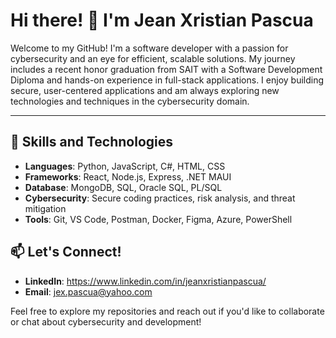 # Hi there! 👋 I'm Jean Xristian Pascua

Welcome to my GitHub! I'm a software developer with a passion for cybersecurity and an eye for efficient, scalable solutions. My journey includes a recent honor graduation from SAIT with a Software Development Diploma and hands-on experience in full-stack applications. I enjoy building secure, user-centered applications and am always exploring new technologies and techniques in the cybersecurity domain.

---

## 🌱 Skills and Technologies
- **Languages**: Python, JavaScript, C#, HTML, CSS 
- **Frameworks**: React, Node.js, Express, .NET MAUI
- **Database**: MongoDB, SQL, Oracle SQL, PL/SQL 
- **Cybersecurity**: Secure coding practices, risk analysis, and threat mitigation
- **Tools**: Git, VS Code, Postman, Docker, Figma, Azure, PowerShell

## 📫 Let's Connect!
- **LinkedIn**: https://www.linkedin.com/in/jeanxristianpascua/
- **Email**: [jex.pascua@yahoo.com](mailto:jex.pascua@yahoo.com)

Feel free to explore my repositories and reach out if you'd like to collaborate or chat about cybersecurity and development!
